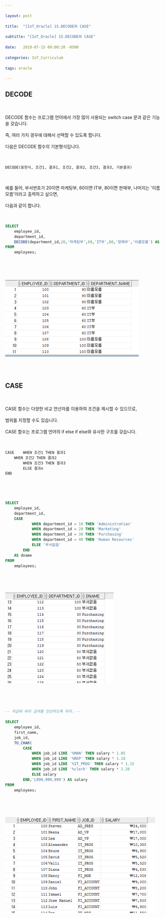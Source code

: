 ```yaml
---

layout: post

title:  "[IoT_Oracle] 15.DECODE와 CASE"

subtitle: "[IoT_Oracle] 15.DECODE와 CASE"

date:   2018-07-15 09:00:20 -0500

categories: IoT_Curriculum

tags: oracle

---
```


## DECODE

<br>
<br>
DECODE 함수는 프로그램 언어에서 가장 많이 사용되는 switch case 문과 같은 기능을 갖습니다.
<br>
<br>
즉, 여러 가지 경우에 대해서 선택할 수 있도록 합니다.
<br>
<br>
다음은 DECODE 함수의 기본형식입니다.
<br>
<br>
<br>

```
DECODE(표현식, 조건1, 결과1, 조건2, 결과2, 조건3, 결과3, 기본결과)
```

<br>
<br>
예를 들어, 부서번호가 20이면 마케팅부, 60이면 IT부, 80이면 판매부, 나머지는 '이름모름'이라고 출력하고 싶으면,
<br>
<br>
다음과 같이 합니다.
<br>
<br>
<br>

```sql
SELECT
    employee_id,
    department_id,
    DECODE(department_id,20,'마케팅부',60,'IT부',80,'판매부','이름모름') AS department_name
FROM
    employees;
```

<br>
<br>
<br>

![image](/image/Oracle_image/Oracle_image_94.png)

<br>
<br>

## CASE

<br>
<br>
CASE 함수는 다양한 비교 연산자를 이용하여 조건을 제시할 수 있으므로,
<br>
<br>
범위를 지정할 수도 있습니다.
<br>
<br>
CASE 함수는 프로그램 언어의 if else if else와 유사한 구조를 갖습니다.
<br>
<br>
<br>

```
CASE	WHEN 조건1 THEN 결과1
	WHEN 조건2 THEN 결과2
        WHEN 조건3 THEN 결과3
        ELSE 결과n
END
```

<br>
<br>
<br>

```sql
SELECT
    employee_id,
    department_id,
    CASE
            WHEN department_id = 10 THEN 'Administration' 
            WHEN department_id = 20 THEN 'Marketing'
            WHEN department_id = 30 THEN 'Purchasing'
            WHEN department_id = 40 THEN 'Human Resources'
            ELSE '부서없음'
        END
    AS dname
FROM
    employees;
```

<br>
<br>
<br>

![image](/image/Oracle_image/Oracle_image_95.png)

<br>
<br>
<br>

```sql
-- 직급에 따라 급여를 인상하도록 하자. --

SELECT
    employee_id,
    first_name,
    job_id,
    TO_CHAR(
        CASE
            WHEN job_id LIKE '%MAN' THEN salary * 1.05
            WHEN job_id LIKE '%REP' THEN salary * 1.10
            WHEN job_id LIKE '%IT_PROG' THEN salary * 1.15
            WHEN job_id LIKE '%clerk' THEN salary * 1.20
            ELSE salary
        END,'L999,999,999') AS salary
FROM
    employees;
```

<br>
<br>
<br>

![image](/image/Oracle_image/Oracle_image_96.png)
